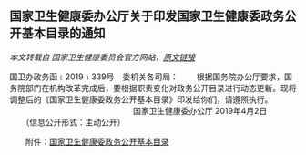 ## 国家卫生健康委办公厅关于印发国家卫生健康委政务公开基本目录的通知

*本文转载自 国家卫生健康委员会官方网站，[原文链接](原文链接)*


国卫办政务函﹝2019﹞339号
 
委机关各司局：
　　根据国务院办公厅要求，国务院部门在机构改革完成后，要根据职责变化对政务公开目录进行动态更新。现将调整后的《国家卫生健康委政务公开基本目录》印发给你们，请遵照执行。
                               国家卫生健康委办公厅
2019年4月2日
 
　　（信息公开形式：主动公开）

　　附件：[国家卫生健康委政务公开基本目录](国家卫生健康委政务公开基本目录)